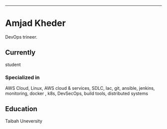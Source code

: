 ---
# Amjad Kheder
 DevOps trineer.


## Currently
student

### Specialized in

AWS Cloud, Linux, AWS cloud & services, SDLC, Iac, git, ansible, jenkins, monitoring, docker , k8s, DevSecOps, build tools, distributed systems



## Education

Taibah Uneversity




